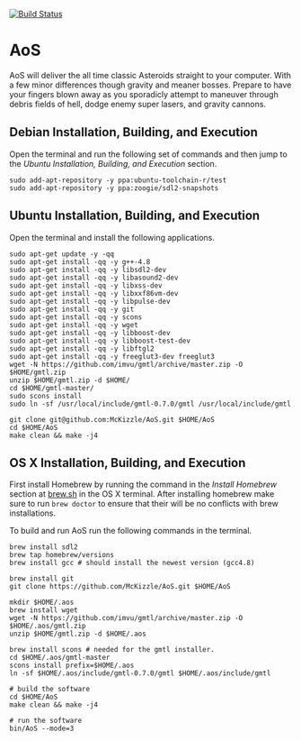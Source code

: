 [![Build Status](https://travis-ci.org/McKizzle/AoS.png?branch=master)](https://travis-ci.org/McKizzle/AoS)

AoS
===

AoS will deliver the all time classic Asteroids straight to your computer. 
With a few minor differences though gravity and meaner bosses. 
Prepare to have your fingers blown away as you sporadicly attempt to maneuver through debris fields of hell, dodge enemy super lasers, and gravity cannons. 

## Debian Installation, Building, and Execution
Open the terminal and run the following set of commands and then jump to the _Ubuntu Installation, Building, and Execution_ section.

    sudo add-apt-repository -y ppa:ubuntu-toolchain-r/test
    sudo add-apt-repository -y ppa:zoogie/sdl2-snapshots

## Ubuntu Installation, Building, and Execution
Open the terminal and install the following applications. 

    sudo apt-get update -y -qq
    sudo apt-get install -qq -y g++-4.8
    sudo apt-get install -qq -y libsdl2-dev
    sudo apt-get install -qq -y libasound2-dev
    sudo apt-get install -qq -y libxss-dev
    sudo apt-get install -qq -y libxxf86vm-dev
    sudo apt-get install -qq -y libpulse-dev
    sudo apt-get install -qq -y git
    sudo apt-get install -qq -y scons
    sudo apt-get install -qq -y wget
    sudo apt-get install -qq -y libboost-dev
    sudo apt-get install -qq -y libboost-test-dev
    sudo apt-get install -qq -y libftgl2
    sudo apt-get install -qq -y freeglut3-dev freeglut3
    wget -N https://github.com/imvu/gmtl/archive/master.zip -O $HOME/gmtl.zip
    unzip $HOME/gmtl.zip -d $HOME/
    cd $HOME/gmtl-master/
    sudo scons install
    sudo ln -sf /usr/local/include/gmtl-0.7.0/gmtl /usr/local/include/gmtl

    git clone git@github.com:McKizzle/AoS.git $HOME/AoS
    cd $HOME/AoS
    make clean && make -j4


## OS X Installation, Building, and Execution
First install Homebrew by running the command in the _Install Homebrew_ section at [brew.sh](http://brew.sh/) in the OS X terminal. 
After installing homebrew make sure to run `brew doctor` to ensure that their will be no conflicts with brew installations. 

To build and run AoS run the following commands in the terminal.  

    brew install sdl2
    brew tap homebrew/versions
    brew install gcc # should install the newest version (gcc4.8)    

    brew install git
    git clone https://github.com/McKizzle/AoS.git $HOME/AoS

    mkdir $HOME/.aos 
    brew install wget
    wget -N https://github.com/imvu/gmtl/archive/master.zip -O $HOME/.aos/gmtl.zip
    unzip $HOME/gmtl.zip -d $HOME/.aos

    brew install scons # needed for the gmtl installer. 
    cd $HOME/.aos/gmtl-master
    scons install prefix=$HOME/.aos
    ln -sf $HOME/.aos/include/gmtl-0.7.0/gmtl $HOME/.aos/include/gmtl

    # build the software
    cd $HOME/AoS
    make clean && make -j4

    # run the software
    bin/AoS --mode=3


